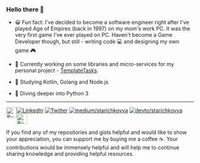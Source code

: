 ### Hello there 👋

- 😀 Fun fact: I've decided to become a software engineer right after I've played Age of Empires (back in 1997) on my mom's work PC.
It was the very first game I've ever played on PC.
Haven't become a Game Developer though, but still - writing code 💻 and designing my own game 🎮

- 🔭 Currently working on some libraries and micro-services for my personal project - [TemplateTasks](https://github.com/TemplateTasks).

- 🌱 Studying Kotlin, Golang and Node.js

- 🐍 Diving deeper into Python 3

---

[![LinkedIn](https://img.shields.io/badge/LinkedIn-0077B5?style=for-the-badge&logo=linkedin&logoColor=white)](https://www.linkedin.com/in/vadim-starichkov/)
[![Twitter](https://img.shields.io/badge/Twitter-1DA1F2?style=for-the-badge&logo=twitter&logoColor=white)](https://twitter.com/StarichkovVadim)
[![medium/starichkovva](https://img.shields.io/badge/Medium-12100E?style=for-the-badge&logo=medium&logoColor=white)](https://medium.com/@starichkov/subscribe)
[![devto/starichkovva](https://img.shields.io/badge/dev.to-0A0A0A?style=for-the-badge&logo=dev.to&logoColor=white)](https://dev.to/starichkov)
<a href="https://buymeacoffee.com/starichkov" target="_blank"><img src="https://cdn.buymeacoffee.com/buttons/v2/default-yellow.png" alt="Buy Me A Coffee" style="height: 28px !important; float:left;"></a>
<a href='https://ko-fi.com/E1E6JIHI3' target='_blank'><img height='28' style='border:0px;height:28px;' src='https://storage.ko-fi.com/cdn/kofi2.png?v=6' border='0' alt='Buy Me a Coffee at ko-fi.com' /></a>

If you find any of my repositories and gists helpful and would like to show your appreciation, you can support me by buying me a coffee ☕.
Your contributions would be immensely helpful and will help me to continue sharing knowledge and providing helpful resources.
